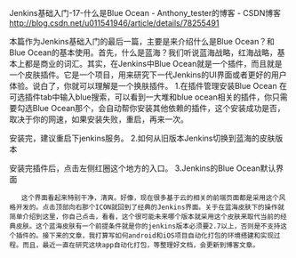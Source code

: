 

Jenkins基础入门-17-什么是Blue Ocean - Anthony_tester的博客 - CSDN博客 http://blog.csdn.net/u011541946/article/details/78255491

本篇作为Jenkins基础入门的最后一篇，主要是来介绍什么是Blue Ocean？和Blue Ocean的基本使用。首先，什么是蓝海？我们听说蓝海战略，红海战略，基本上都是商业的词汇。其实，在Jenkins中Blue Ocean就是一个插件，而且就是一个皮肤插件。它是一个项目，用来研究下一代Jenkins的UI界面或者更好的用户体验。说白了，你就可以理解是一个换肤插件。
1.在插件管理安装Blue Ocean
       在可选插件tab中输入blue搜索，可以看到一大堆和blue ocean相关的插件，你只需要勾选Blue Ocean那个，会自动帮你安装其他依赖的插件，这个安装成功是否，取决于你的网速，如果安装失败，重启，再来一次。

安装完，建议重启下jenkins服务。
2.如何从旧版本Jenkins切换到蓝海的皮肤版本

安装完插件后，点击左侧红圈这个地方的入口。
3.Jenkins的Blue Ocean默认界面

       这个界面看起来特别干净，清爽。好像，现在很多基于云的相关的前端页面都是采用这个风格开发的。点击顶部向右那个ICON就回到了经典的Jenkins界面。关于在蓝海皮肤下的操作就简单介绍到这里，你自己点击，看看，这个很可能未来哪个版本就采用这个皮肤来取代当前的经典皮肤。这个蓝海皮肤有一个前提条件就是你的jenkins版本必须要2.7以上，否则是不支持这个插件的。接下来的文章，我打算写如何android和iOS项目自动化打包的环境搭建和实现过程。而且，最近一直在研究这块app自动化打包，等整理好文档，会更新到博客文章。